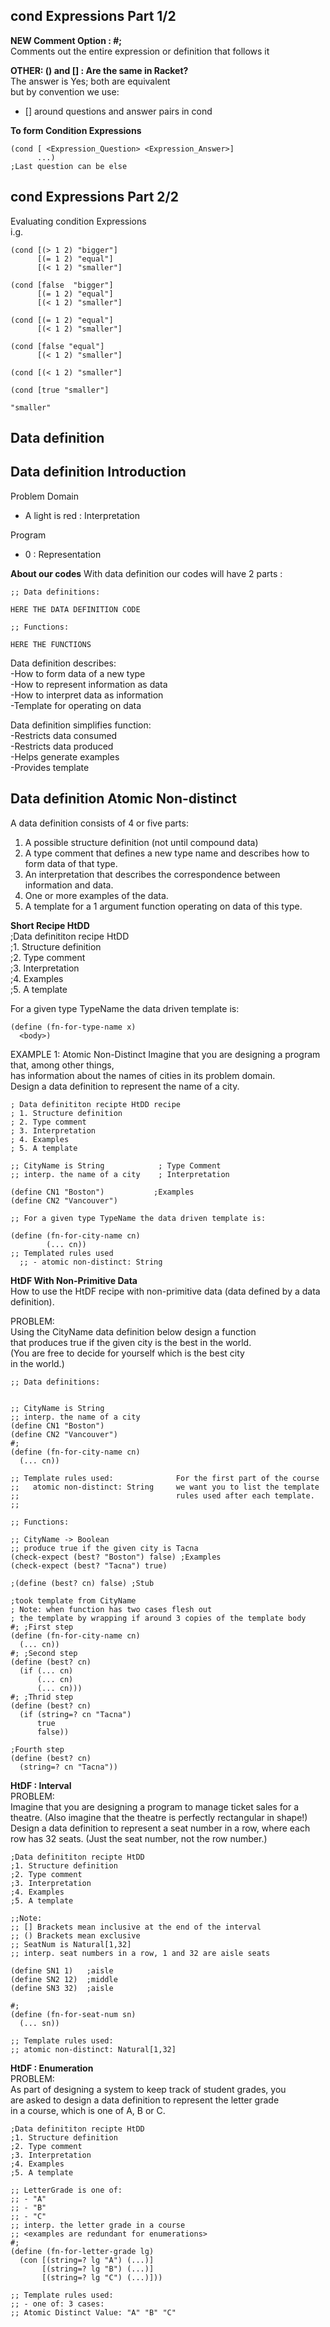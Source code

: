 ## **cond Expressions Part 1/2**  

**NEW Comment Option : #;**    
Comments out the entire expression or definition that follows it  

**OTHER: () and [] : Are the same in Racket?**  
The answer is Yes; both are equivalent  
but by convention we use:  
- [] around questions and answer pairs in cond 

**To form Condition Expressions**
```racket
(cond [ <Expression_Question> <Expression_Answer>]
      ...)
;Last question can be else
```
## **cond Expressions Part 2/2**  
Evaluating condition Expressions  
i.g.  
```racket
(cond [(> 1 2) "bigger"]
      [(= 1 2) "equal"]
      [(< 1 2) "smaller"]

(cond [false  "bigger"]
      [(= 1 2) "equal"]
      [(< 1 2) "smaller"]

(cond [(= 1 2) "equal"]
      [(< 1 2) "smaller"]

(cond [false "equal"]
      [(< 1 2) "smaller"]

(cond [(< 1 2) "smaller"]

(cond [true "smaller"]

"smaller" 
```
## **Data definition**    
## **Data definition Introduction**    
Problem Domain  
- A light is red  : Interpretation  

Program  
- 0 : Representation  

**About our codes** 
With data definition our codes will have 2 parts :  
```racket
;; Data definitions:

HERE THE DATA DEFINITION CODE

;; Functions:

HERE THE FUNCTIONS

```
Data definition describes:  
-How to form data of a new type  
-How to represent information as data  
-How to interpret data as information  
-Template for operating on data  

Data definition simplifies function:  
-Restricts data consumed  
-Restricts data produced  
-Helps generate examples  
-Provides template  

## **Data definition Atomic Non-distinct**  
A data definition consists of 4 or five parts:  
1. A possible structure definition (not until compound data)  
2. A type comment that defines a new type name and describes how to form data of that type.  
3. An interpretation that describes the correspondence between information and data.  
4. One or more examples of the data.  
5. A template for a 1 argument function operating on data of this type.  

**Short Recipe HtDD**  
;Data definititon recipe HtDD  
;1. Structure definition  
;2. Type comment  
;3. Interpretation  
;4. Examples  
;5. A template  
 
For a given type TypeName the data driven template is:  
```racket
(define (fn-for-type-name x)
  <body>)
```
EXAMPLE 1: Atomic Non-Distinct
Imagine that you are designing a program that, among other things,    
has information about the names of cities in its problem domain.  
Design a data definition to represent the name of a city. 
```racket
; Data definititon recipte HtDD recipe
; 1. Structure definition
; 2. Type comment
; 3. Interpretation
; 4. Examples
; 5. A template

;; CityName is String            ; Type Comment
;; interp. the name of a city    ; Interpretation

(define CN1 "Boston")           ;Examples
(define CN2 "Vancouver")

;; For a given type TypeName the data driven template is:

(define (fn-for-city-name cn)
        (... cn))
;; Templated rules used
  ;; - atomic non-distinct: String
```
**HtDF With Non-Primitive Data**  
How to use the HtDF recipe with non-primitive data (data defined by a data definition).  

PROBLEM:  
Using the CityName data definition below design a function  
that produces true if the given city is the best in the world.   
(You are free to decide for yourself which is the best city   
in the world.)  
```racket
;; Data definitions:


;; CityName is String
;; interp. the name of a city
(define CN1 "Boston")
(define CN2 "Vancouver")
#;
(define (fn-for-city-name cn)
  (... cn))

;; Template rules used:              For the first part of the course
;;   atomic non-distinct: String     we want you to list the template
;;                                   rules used after each template.
;;

;; Functions:

;; CityName -> Boolean
;; produce true if the given city is Tacna
(check-expect (best? "Boston") false) ;Examples
(check-expect (best? "Tacna") true)

;(define (best? cn) false) ;Stub

;took template from CityName
; Note: when function has two cases flesh out
; the template by wrapping if around 3 copies of the template body
#; ;First step
(define (fn-for-city-name cn)
  (... cn))
#; ;Second step
(define (best? cn)
  (if (... cn)
      (... cn)
      (... cn)))
#; ;Thrid step
(define (best? cn)
  (if (string=? cn "Tacna")
      true
      false))  

;Fourth step
(define (best? cn)
  (string=? cn "Tacna"))
```
**HtDF : Interval**  
PROBLEM:  
Imagine that you are designing a program to manage ticket sales for a  
theatre. (Also imagine that the theatre is perfectly rectangular in shape!)   
Design a data definition to represent a seat number in a row, where each   
row has 32 seats. (Just the seat number, not the row number.)  
```racket
;Data definititon recipte HtDD
;1. Structure definition
;2. Type comment
;3. Interpretation
;4. Examples
;5. A template

;;Note:
;; [] Brackets mean inclusive at the end of the interval
;; () Brackets mean exclusive
;; SeatNum is Natural[1,32]
;; interp. seat numbers in a row, 1 and 32 are aisle seats

(define SN1 1)   ;aisle
(define SN2 12)  ;middle
(define SN3 32)  ;aisle

#;
(define (fn-for-seat-num sn)
  (... sn))

;; Template rules used:
;; atomic non-distinct: Natural[1,32]
```

**HtDF : Enumeration**  
PROBLEM:  
As part of designing a system to keep track of student grades, you  
are asked to design a data definition to represent the letter grade   
in a course, which is one of A, B or C.  
```racket
;Data definititon recipte HtDD
;1. Structure definition
;2. Type comment
;3. Interpretation
;4. Examples
;5. A template

;; LetterGrade is one of:
;; - "A"
;; - "B"
;; - "C"
;; interp. the letter grade in a course
;; <examples are redundant for enumerations>
#;
(define (fn-for-letter-grade lg)
  (con [(string=? lg "A") (...)] 
       [(string=? lg "B") (...)] 
       [(string=? lg "C") (...)]))

;; Template rules used:
;; - one of: 3 cases:
;; Atomic Distinct Value: "A" "B" "C"
```  

